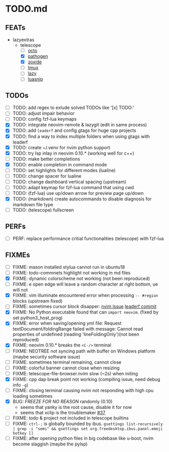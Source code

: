 # TODO.md

## FEATs

- lazyextras
  - telescope
    - [ ] [octo](https://github.com/pwntester/octo.nvim)
    - [x] [pathogen](https://github.com/brookhong/telescope-pathogen.nvim)
    - [x] [zoxide](https://github.com/nvim-telescope/telescope-z.nvim.git)
    - [ ] [tmux](https://github.com/camgraff/telescope-tmux.nvim)
    - [ ] [lazy](https://github.com/tsakirist/telescope-lazy.nvim)
    - [ ] [luasnip](https://github.com/benfowler/telescope-luasnip.nvim)

## TODOs

- [ ] TODO: add regex to exlude solved TODOs like '[x] TODO:'
- [ ] TODO: adjust impair behavior
- [ ] TODO: config fzf-lua keymaps
- [x] TODO: integrate neovim-remote & lazygit (edit in same process)
- [x] TODO: add `leaderf` and config gtags for huge cpp projects
- [x] TODO: find a way to index multiple folders when using gtags with leaderf
- [x] TODO: create ~/.venv for nvim python support
- [x] TODO: try lsp inlay in neovim 0.10.\* (working well for c++)
- [ ] TODO: make better completions
- [x] TODO: enable completion in command mode
- [ ] TODO: set highlights for different modes (lualine)
- [ ] TODO: change spacer for lualine
- [ ] TODO: change dashboard vertical spacing (upstream)
- [ ] TODO: adapt keymap for fzf-lua command that using cwd
- [ ] TODO: (fzf-lua) use up/down arrow for preview page up/down
- [x] TODO: (markdown) create autocommands to disable diagnosis for markdown file type
- [ ] TODO: (telescope) fullscreen

## PERFs

- [ ] PERF: replace performance critial functionalities (telescope) with fzf-lua

## FIXMEs

- [ ] FIXME: mason installed stylua cannot run in ubuntu18
- [ ] FIXME: todo-commnets highlight not working in md files
- [x] FIXME: dynamic colorscheme not working (not been reproduced)
- [ ] FIXME: <leader>e open edge will leave a random character at right bottom, <leader>ue will not
- [x] FIXME: vim illuminate encountered error when processing `-- #region` blocks (upstream fixed)
- [ ] FIXME: sometimes cursor block disapper: [nvim issue](https://github.com/neovim/neovim/issues/21018) [leaderf commit](https://github.com/Yggdroot/LeaderF/commit/998a06e48d755ab84845735a6720a0ef3a43f937)
- [x] FIXME: No Python executable found that can `import neovim`. (fixed by set python3_host_prog)
- [x] FIXME: error when saving/opening yml file: Request textDocument/foldingRange failed with message: Cannot read properties of undefined (reading 'lineFoldingOnly')(not been reproduced)
- [x] FIXME: neovim 0.10.\* breaks the `<C-/>` terminal
- [ ] FIXME: NEOTREE not syncing path with buffer on Windows platform (maybe security software issue)
- [ ] FIXME: sometimes terminal remaining, cannot close
- [ ] FIXME: colorful banner cannot close when resizing
- [ ] FIXME: telescope-file-browser.nvim slow (~2s) when initing
- [x] FIXME: cpp dap break point not working (compiling issue, need debug info `-g`)
- [ ] FIXME: closing terminal causing nvim not responding with high cpu loading sometimes
- [x] BUG: _FREEZE FOR NO REASON_ randomly (0.10)
  - seems that yanky is the root cause, disable it for now
  - seems that xclip is the troublemaker [#37](https://github.com/gbprod/yanky.nvim/issues/37)
- [ ] FIXME: todo & project not included in telescope builtins
- [ ] FIXME: `ctrl-;` is globally bounded by ibus. `gsettings list-recursively | grep -i "semi" && gsettings set org.freedesktop.ibus.panel.emoji hotkey []`
- [ ] FIXME: after opening python files in big codebase like u-boot, nvim become slaggish (maybe the pylsp)
